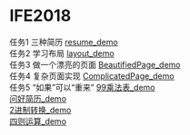 # IFE2018
任务1 三种简历
 [resume_demo](https://levinharris.github.io/IFE2018/Resume/resume.html)   
任务2 学习布局
 [layout_demo](https://levinharris.github.io/IFE2018/Layout/layout.html)   
任务3 做一个漂亮的页面
 [BeautifiedPage_demo](https://levinharris.github.io/IFE2018/Beautifiedpage/beautifiedpage.html)   
任务4 复杂页面实现
 [ComplicatedPage_demo](https://levinharris.github.io/IFE2018/ComplicatedPage/complicatedpage.html)  
任务5 “如果”可以“重来”
 [99乘法表_demo](https://levinharris.github.io/IFE2018/FirstJS/99multiplicationTable.html)  
 [问好简历_demo](https://levinharris.github.io/IFE2018/FirstJS/greetingResume.html)  
 [2进制转换_demo](https://levinharris.github.io/IFE2018/FirstJS/ConvertToBinarySystem.html)  
 [四则运算_demo](https://levinharris.github.io/IFE2018/FirstJS/arithmetic.html) 
